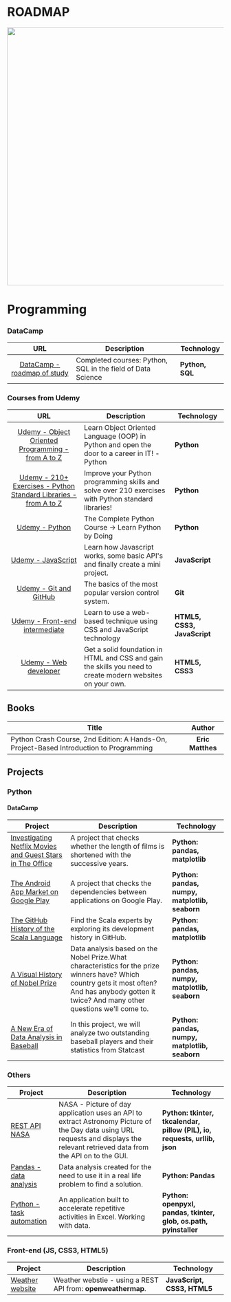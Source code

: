 # ROADMAP

<p align="center"> 
<img src="https://www.techrepublic.com/a/hub/i/r/2021/02/17/3c192f18-47eb-428a-b64f-ba57fcd3c36a/resize/770x/f6331a1067a7b7fa04ef225a6493d63e/programming-coding.jpg" width="600">
</p>



# Programming

### DataCamp

| URL | Description |Technology|
| :---: | --- | --- |
| [DataCamp - roadmap of study](https://github.com/mbarul/DataCamp-roadmap-of-learning) | Completed courses: Python, SQL in the field of Data Science |**Python, SQL**|

### Courses from Udemy

| URL | Description |Technology|
| :---: | --- | --- |
| [Udemy - Object Oriented Programming - from A to Z](https://www.udemy.com/course/programowanie-obiektowe-jezyk-python-oop-kurs/) |Learn Object Oriented Language (OOP) in Python and open the door to a career in IT! -Python |**Python**| 
| [Udemy - 210+ Exercises - Python Standard Libraries - from A to Z](https://www.udemy.com/course/exercises-python-standard-libraries/) |Improve your Python programming skills and solve over 210 exercises with Python standard libraries! |**Python**| 
| [Udemy - Python](https://www.udemy.com/course/the-complete-python-course/) | The Complete Python Course -> Learn Python by Doing |**Python**| 
| [Udemy - JavaScript](https://www.udemy.com/course/javascript-essentials/) | Learn how Javascript works, some basic API's and finally create a mini project. |**JavaScript**| 
| [Udemy - Git and GitHub](https://www.udemy.com/course/kurs-git-i-github-od-podstaw/) | The basics of the most popular version control system. |**Git**|
| [Udemy - Front-end intermediate](https://www.udemy.com/course/front-end-zaawansowany/) | Learn to use a web-based technique using CSS and JavaScript technology |**HTML5, CSS3, JavaScript**|
| [Udemy - Web developer](https://www.udemy.com/course/kurs-web-developer-od-podstaw-w-15-dni/) | Get a solid foundation in HTML and CSS and gain the skills you need to create modern websites on your own. |**HTML5, CSS3**|

## Books
| Title | Author |
| --- | :---: |
| Python Crash Course, 2nd Edition: A Hands-On, Project-Based Introduction to Programming | **Eric Matthes** |


## Projects
### Python
#### DataCamp
| Project | Description |Technology|
| --- | --- | --- |
|[Investigating Netflix Movies and Guest Stars in The Office](https://github.com/mbarul/Data-Camp---roadmap-of-learning/blob/master/projects/python/Investigating%20Netflix%20Movies%20and%20Guest%20Stars%20in%20The%20Office/Investigating%20Netflix%20Movies%20and%20Guest%20Stars%20in%20The%20Office.ipynb)|A project that checks whether the length of films is shortened with the successive years.|**Python: pandas, matplotlib**|
| [The Android App Market on Google Play](https://github.com/mbarul/Data-Camp---roadmap-of-learning/blob/master/projects/python/The%20Android%20App%20Market%20on%20Google%20Play/The%20Android%20App%20Market%20on%20Google%20Play.ipynb) | A project that checks the dependencies between applications on Google Play. | **Python: pandas, numpy, matplotlib, seaborn** |
| [The GitHub History of the Scala Language](https://github.com/mbarul/Data-Camp---roadmap-of-learning/blob/master/projects/python/The%20GitHub%20History%20of%20the%20Scala%20Language/The%20GitHub%20History%20of%20the%20Scala%20Language.ipynb) | Find the Scala experts by exploring its development history in GitHub. |**Python: pandas, matplotlib** |
|[A Visual History of Nobel Prize](https://github.com/mbarul/Data-Camp---roadmap-of-learning/blob/master/projects/python/A%20Visual%20History%20of%20Nobel%20Prize%20Winners/A%20Visual%20History%20of%20Nobel%20Prize%20Winners.ipynb)|Data analysis based on the Nobel Prize.What characteristics for the prize winners have? Which country gets it most often? And has anybody gotten it twice? And many other questions we'll come to.|**Python: pandas, numpy, matplotlib, seaborn**|
|[A New Era of Data Analysis in Baseball](https://github.com/mbarul/Data-Camp---roadmap-of-learning/blob/master/projects/python/A%20New%20Era%20of%20Data%20Analysis%20in%20Baseball/A%20New%20Era%20of%20Data%20Analysis%20in%20Baseball.ipynb)|In this project, we will analyze two outstanding baseball players and their statistics from Statcast|**Python: pandas, numpy, matplotlib, seaborn**|

### Others
| Project | Description |Technology|
| --- | --- | --- |
|[REST API NASA](https://github.com/mbarul/GUI-NASA-REST-API)|NASA - Picture of day application uses an API to extract Astronomy Picture of the Day data using URL requests and displays the relevant retrieved data from the API on to the GUI.|**Python: tkinter, tkcalendar, pillow (PIL), io, requests, urllib, json**|
|[Pandas - data analysis](https://github.com/mbarul/pandas_data_analysis)|Data analysis created for the need to use it in a real life problem to find a solution.|**Python: Pandas**|
|[Python - task automation](https://github.com/mbarul/Python-task-automation-excel)|An application built to accelerate repetitive activities in Excel. Working with data.|**Python: openpyxl, pandas, tkinter, glob, os.path, pyinstaller**|

### Front-end (JS, CSS3, HTML5)
| Project | Description |Technology|
| --- | --- | --- |
| [Weather website](https://lucid-brattain-3c17eb.netlify.app/)|Weather webstie - using a REST API from: **openweathermap**.|**JavaScript, CSS3, HTML5**|
